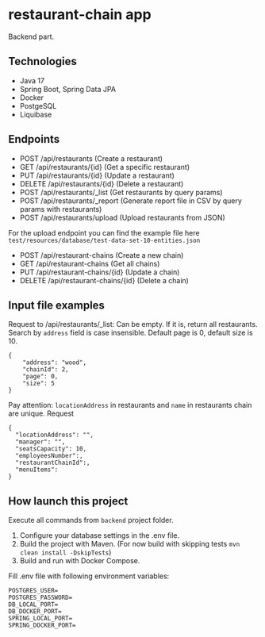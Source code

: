 # restaurant-chain app
Backend part.

## Technologies
* Java 17
* Spring Boot, Spring Data JPA
* Docker
* PostgeSQL
* Liquibase

## Endpoints

- POST /api/restaurants (Create a restaurant)
- GET /api/restaurants/{id} (Get a specific restaurant)
- PUT /api/restaurants/{id} (Update a restaurant)
- DELETE /api/restaurants/{id} (Delete a restaurant)
- POST /api/restaurants/_list (Get restaurants by query params)
- POST /api/restaurants/_report (Generate report file in CSV by query params with restaurants)
- POST /api/restaurants/upload (Upload restaurants from JSON) 

For the upload endpoint you can find the example file here `test/resources/database/test-data-set-10-entities.json`


- POST /api/restaurant-chains (Create a new chain)
- GET /api/restaurant-chains (Get all chains)
- PUT /api/restaurant-chains/{id} (Update a chain)
- DELETE /api/restaurant-chains/{id} (Delete a chain)

## Input file examples

Request to /api/restaurants/_list:
Can be empty. If it is, return all restaurants. Search by `address` field is case insensible.
Default page is 0, default size is 10.
 
```
{ 
    "address": "wood",
    "chainId": 2,
    "page": 0,  
    "size": 5  
} 
```
Pay attention: `locationAddress` in restaurants and `name` in restaurants chain are unique.
Request 

```
{
  "locationAddress": "",
  "manager": "",
  "seatsCapacity": 10, 
  "employeesNumber":,
  "restaurantChainId":, 
  "menuItems":
}

```

## How launch this project
Execute all commands from `backend` project folder.
1. Configure your database settings in the .env file.
2. Build the project with Maven. (For now build with skipping tests `mvn clean install -DskipTests`)
3. Build and run with Docker Compose.

Fill .env file with following environment variables:

```
POSTGRES_USER=
POSTGRES_PASSWORD=
DB_LOCAL_PORT=
DB_DOCKER_PORT=
SPRING_LOCAL_PORT=
SPRING_DOCKER_PORT=
```

